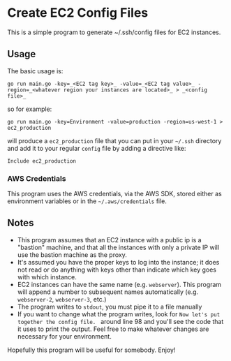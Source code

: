 # Create EC2 Config Files #
This is a simple program to generate ~/.ssh/config files for EC2 instances. 

## Usage ##

The basic usage is:

`go run main.go -key=_<EC2 tag key>_ -value=_<EC2 tag value>_ -region=_<whatever region your instances are located>_ > _<config file>_`

so for example:

`go run main.go -key=Environment -value=production -region=us-west-1 > ec2_production`

will produce a `ec2_production` file that you can put in your `~/.ssh` directory and add it to your regular `config` file by adding a directive like:

`Include ec2_production`

### AWS Credentials ###
This program uses the AWS credentials, via the AWS SDK, stored either as environment variables or in the `~/.aws/credentials` file. 

## Notes ##
* This program assumes that an EC2 instance with a public ip is a "bastion" machine, and that all the instances with only a private IP will use the bastion machine as the proxy.
* It's assumed you have the proper keys to log into the instance; it does not read or do anything with keys other than indicate which key goes with which instance.
* EC2 instances can have the same name (e.g. `webserver`). This program will append a number to subsequent names automatically (e.g. `webserver-2`, `webserver-3`, etc.)
* The program writes to `stdout`, you must pipe it to a file manually
* If you want to change what the program writes, look for `Now let's put together the config file. ` around line 98 and you'll see the code that it uses to print the output. Feel free to make whatever changes are necessary for your environment.


Hopefully this program will be useful for somebody. Enjoy!